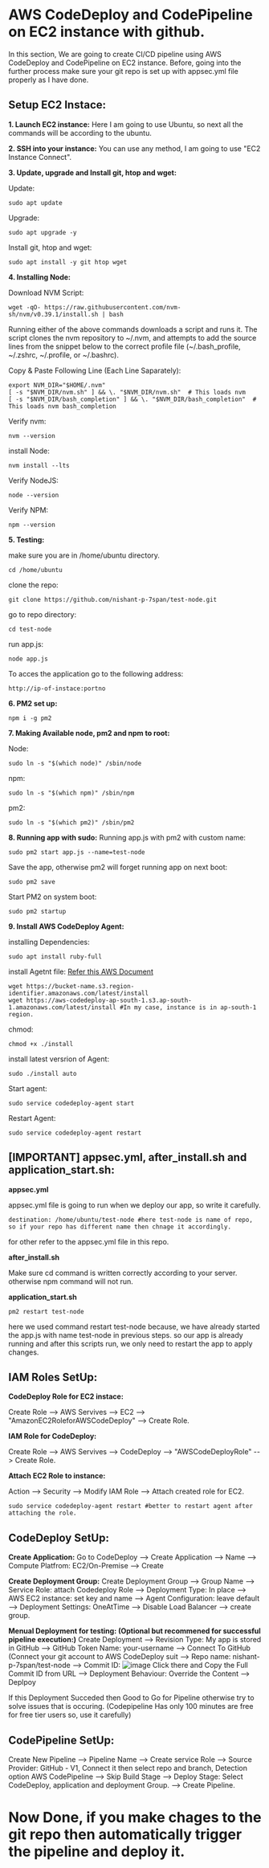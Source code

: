 # AWS CodeDeploy and CodePipeline on EC2 instance with github.
In this section, We are going to create CI/CD pipeline using AWS CodeDeploy and CodePipeline on EC2 instance. Before, going into the further process make sure your git repo is set up with appsec.yml file properly as I have done.

## **Setup EC2 Instace:**
**1. Launch EC2 instance:** Here I am going to use Ubuntu, so next all the commands will be according to the ubuntu.

**2. SSH into your instance:** You can use any method, I am going to use "EC2 Instance Connect".

**3. Update, upgrade and Install git, htop and wget:**

Update:
    
    sudo apt update

Upgrade:

    sudo apt upgrade -y

Install git, htop and wget:

    sudo apt install -y git htop wget

**4. Installing Node:**

Download NVM Script:

    wget -qO- https://raw.githubusercontent.com/nvm-sh/nvm/v0.39.1/install.sh | bash

Running either of the above commands downloads a script and runs it. The script clones the nvm repository to ~/.nvm, and attempts to add the source lines from the snippet below to the correct profile file (~/.bash_profile, ~/.zshrc, ~/.profile, or ~/.bashrc).

Copy & Paste Following Line (Each Line Saparately):

    export NVM_DIR="$HOME/.nvm"
    [ -s "$NVM_DIR/nvm.sh" ] && \. "$NVM_DIR/nvm.sh"  # This loads nvm
    [ -s "$NVM_DIR/bash_completion" ] && \. "$NVM_DIR/bash_completion"  # This loads nvm bash_completion

Verify nvm:

    nvm --version

install Node:

    nvm install --lts

Verify NodeJS:

    node --version

Verify NPM:

    npm --version

**5. Testing:**

make sure you are in /home/ubuntu directory.

    cd /home/ubuntu

clone the repo:

    git clone https://github.com/nishant-p-7span/test-node.git

go to repo directory:

    cd test-node

run app.js:

    node app.js

To acces the application go to the following address: 
    
    http://ip-of-instace:portno 

**6. PM2 set up:**

    npm i -g pm2

**7. Making Available node, pm2 and npm to root:**

Node:

    sudo ln -s "$(which node)" /sbin/node

npm:

    sudo ln -s "$(which npm)" /sbin/npm

pm2:

    sudo ln -s "$(which pm2)" /sbin/pm2

**8. Running app with sudo:**
Running app.js with pm2 with custom name:

    sudo pm2 start app.js --name=test-node

Save the app, otherwise pm2 will forget running app on next boot:

    sudo pm2 save

Start PM2 on system boot:

    sudo pm2 startup

**9. Install AWS CodeDeploy Agent:**

installing Dependencies:

    sudo apt install ruby-full

install Agetnt file: [Refer this AWS Document](https://docs.aws.amazon.com/codedeploy/latest/userguide/resource-kit.html#resource-kit-bucket-names)

    wget https://bucket-name.s3.region-identifier.amazonaws.com/latest/install
    wget https://aws-codedeploy-ap-south-1.s3.ap-south-1.amazonaws.com/latest/install #In my case, instance is in ap-south-1 region.

chmod:

    chmod +x ./install

install latest versrion of Agent:

    sudo ./install auto

Start agent:

    sudo service codedeploy-agent start

Restart Agent:

    sudo service codedeploy-agent restart

## **[IMPORTANT] appsec.yml, after_install.sh and application_start.sh:**

**appsec.yml**

appsec.yml file is going to run when we deploy our app, so write it carefully. 

    destination: /home/ubuntu/test-node #here test-node is name of repo, so if your repo has different name then chnage it accordingly.

for other refer to the appsec.yml file in this repo.

**after_install.sh**

Make sure cd command is written correctly according to your server. otherwise npm command will not run.

**application_start.sh**

    pm2 restart test-node

here we used command restart test-node because, we have already started the app.js with name test-node in previous steps. so our app is already running and after this scripts run, we only need to restart the app to apply changes.

## **IAM Roles SetUp:**

**CodeDeploy Role for EC2 instace:**

Create Role --> AWS Servives --> EC2 --> "AmazonEC2RoleforAWSCodeDeploy" --> Create Role.

**IAM Role for CodeDeploy:**

Create Role --> AWS Servives --> CodeDeploy --> "AWSCodeDeployRole" --> Create Role.

**Attach EC2 Role to instance:**

Action --> Security --> Modify IAM Role --> Attach created role for EC2.

    sudo service codedeploy-agent restart #better to restart agent after attaching the role.

## **CodeDeploy SetUp:**

**Create Application:**
Go to CodeDeploy --> Create Application --> Name --> Compute Platfrom: EC2/On-Premise --> Create

**Create Deployment Group:**
Create Deployment Group --> Group Name --> Service Role: attach Codedeploy Role --> Deployment Type: In place --> AWS EC2 instance: set key and name --> Agent Configuration: leave default --> Deployment Settings: OneAtTime
--> Disable Load Balancer --> create group.

**Menual Deployment for testing: (Optional but recommened for successful pipeline execution:)**
Create Deployment --> Revision Type: My app is stored in GitHub --> GitHub Token Name: your-username --> Connect To GitHub (Connect your git account to AWS CodeDeploy suit --> Repo name: nishant-p-7span/test-node --> Commit ID: ![image](https://github.com/nishant-p-7span/test-node/assets/160576245/452348e5-f6d6-47fc-b5c0-841f42112cca) Click there and Copy the Full Commit ID from URL --> Deployment Behaviour: Override the Content --> Deplpoy 

If this Deployment Succeded then Good to Go for Pipeline otherwise try to solve issues that is occuring. (Codepipeline Has only 100 minutes are free for free tier users so, use it carefully)

## **CodePipeline SetUp:**

Create New Pipeline --> Pipeline Name --> Create service Role --> Source Provider: GitHub - V1, Connect it then select repo and branch, Detection option AWS CodePipeline --> Skip Build Stage --> Deploy Stage: Select CodeDeploy, application and deployment Group. --> Create Pipeline.

# Now Done, if you make chages to the git repo then automatically trigger the pipeline and deploy it.
